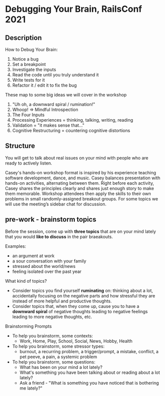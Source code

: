 # Debugging Your Brain, RailsConf 2021

## Description

How to Debug Your Brain:
1. Notice a bug
2. Set a breakpoint
3. Investigate the inputs
4. Read the code until you truly understand it
5. Write tests for it
6. Refactor it / edit it to fix the bug

These map to some big ideas we will cover in the workshop
1. "Uh oh, a downward spiral / rumination!"
2. Whoop! => Mindful Introspection
3. The Four Inputs
4. Processing Experiences = thinking, talking, writing, reading
5. Validation = "it makes sense that..."
6. Cognitive Restructuring = countering cognitive distortions

## Structure
You will get to talk about real issues on your mind with people who are ready to actively listen.

Casey's hands-on workshop format is inspired by his experience teaching software development, dance, and music. Casey balances presentation with hands-on activities, alternating between them. Right before each activity, Casey shares the principles clearly and shares just enough story to make them memorable. Workshop attendees then apply the skills to their own problems in small randomly-assigned breakout groups. For some topics we will use the meeting’s sidebar chat for discussion.


## pre-work - brainstorm topics
Before the session, come up with **three topics** that are on your mind lately that you would **like to discuss** in the pair braeakouts. 

Examples:
* an argument at work
* a sour conversation with your family
* stressed about the world/news
* feeling isolated over the past year

What kind of topics?
 * Consider topics you find yourself **ruminating** on: thinking about a lot, accidentally focusing on the negative parts and how stressful they are instead of more helpful and productive thoughts.
 * Consider topics that, when they come up, cause you to have a **downward spiral** of negative thoughts leading to negative feelings leading to more negative thoughts, etc.

Brainstorming Prompts
 * To help you brainstorm, some contexts:
    * Work, Home, Play, School, Social, News, Hobby, Health
 * To help you brainstorm, some stressor types:
   * burnout, a recurring problem, a trigger/prompt, a mistake, conflict, a pet peeve, a pain, a systemic problem
 * To help you brainstorm, some questions:
    * What has been on your mind a lot lately?
    * What's something you have been talking about or reading about a lot lately?
    * Ask a friend - "What is something you have noticed that is bothering me lately?"

